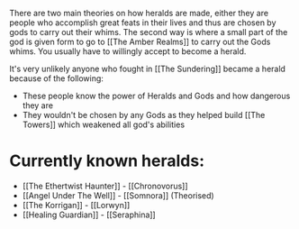 There are two main theories on how heralds are made, either they are people who accomplish great feats in their lives and thus are chosen by gods to carry out their whims. The second way is where a small part of the god is given form to go to [[The Amber Realms]] to carry out the Gods whims. You usually have to willingly accept to become a herald.

It's very unlikely anyone who fought in [[The Sundering]] became a herald because of the following: 
- These people know the power of Heralds and Gods and how dangerous they are 
- They wouldn't be chosen by any Gods as they helped build [[The Towers]] which weakened all god's abilities

# Currently known heralds:
- [[The Ethertwist Haunter]] - [[Chronovorus]] 
- [[Angel Under The Well]] - [[Somnora]] (Theorised)
- [[The Korrigan]] - [[Lorwyn]]
- [[Healing Guardian]] - [[Seraphina]]


